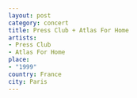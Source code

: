 ```yaml
---
layout: post
category: concert
title: Press Club + Atlas For Home
artists: 
- Press Club
- Atlas For Home
place: 
- "1999"
country: France
city: Paris
---
```



